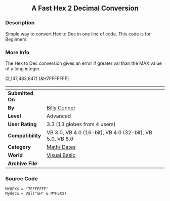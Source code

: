 ﻿<div align="center">

## A Fast Hex 2 Decimal Conversion


</div>

### Description

Simple way to convert Hex to Dec in one line of code. This code is for Beginners.
 
### More Info
 
The Hex to Dec conversion gives an error if greater val than the MAX value of a long integer.

(2,147,483,647) (&H7FFFFFFF)


<span>             |<span>
---                |---
**Submitted On**   |
**By**             |[Billy Conner](https://github.com/Planet-Source-Code/PSCIndex/blob/master/ByAuthor/billy-conner.md)
**Level**          |Advanced
**User Rating**    |3.3 (13 globes from 4 users)
**Compatibility**  |VB 3\.0, VB 4\.0 \(16\-bit\), VB 4\.0 \(32\-bit\), VB 5\.0, VB 6\.0
**Category**       |[Math/ Dates](https://github.com/Planet-Source-Code/PSCIndex/blob/master/ByCategory/math-dates__1-37.md)
**World**          |[Visual Basic](https://github.com/Planet-Source-Code/PSCIndex/blob/master/ByWorld/visual-basic.md)
**Archive File**   |[](https://github.com/Planet-Source-Code/billy-conner-a-fast-hex-2-decimal-conversion__1-6417/archive/master.zip)





### Source Code

```
MYHEX$ = "7FFFFFFF"
Mydec& = Val("&H" & MYHEX$)
```


